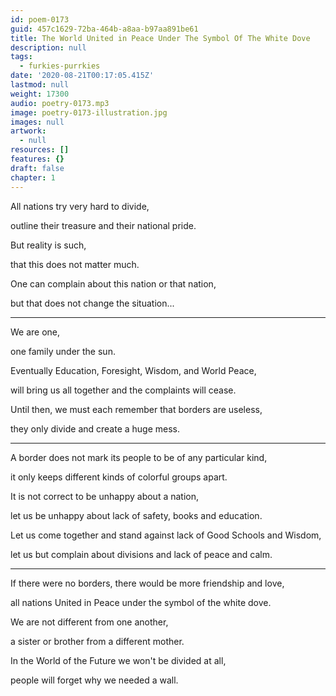 ```yaml
---
id: poem-0173
guid: 457c1629-72ba-464b-a8aa-b97aa891be61
title: The World United in Peace Under The Symbol Of The White Dove
description: null
tags:
  - furkies-purrkies
date: '2020-08-21T00:17:05.415Z'
lastmod: null
weight: 17300
audio: poetry-0173.mp3
image: poetry-0173-illustration.jpg
images: null
artwork:
  - null
resources: []
features: {}
draft: false
chapter: 1
---
```


All nations try very hard to divide,

outline their treasure and their national pride.

But reality is such,

that this does not matter much.

One can complain about this nation or that nation,

but that does not change the situation...

---

We are one,

one family under the sun.

Eventually Education, Foresight, Wisdom, and World Peace,

will bring us all together and the complaints will cease.

Until then, we must each remember that borders are useless,

they only divide and create a huge mess.

---

A border does not mark its people to be of any particular kind,

it only keeps different kinds of colorful groups apart.

It is not correct to be unhappy about a nation,

let us be unhappy about lack of safety, books and education.

Let us come together and stand against lack of Good Schools and Wisdom,

let us but complain about divisions and lack of peace and calm.

---

If there were no borders, there would be more friendship and love,

all nations United in Peace under the symbol of the white dove.

We are not different from one another,

a sister or brother from a different mother.

In the World of the Future we won't be divided at all,

people will forget why we needed a wall.
